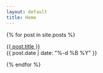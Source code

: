 ```yaml
---
layout: default
title: Home
---
```

<div class="main-content">
<div class="posts-list">
  {% for post in site.posts %}
    <p><a href="{{ post.url }}">{{ post.title }}</a> 
    <br />
    {{ post.date | date: "%-d %B %Y" }}</p>
  {% endfor %}
</div>
</div>
